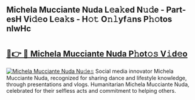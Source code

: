 ## Michela Mucciante Nuda L𝚎a𝚔ed N𝚞𝚍e - Part-esH Vi𝚍𝚎o L𝚎a𝚔s - H𝚘𝚝 O𝚗𝚕yf𝚊ns P𝚑𝚘tos nIwHc

# <h2><a href="http://kfeb1sa.oniu.top/?m=Michela+Mucciante+Nuda">🔗👉 🔴 Michela Mucciante Nuda P𝚑ot𝚘𝚜 V𝚒d𝚎o</a></h2>

[![Michela Mucciante Nuda Nu𝚍e𝚜](https://i.imgur.com/0qMVB7G.gif)](http://kfeb1sa.oniu.top/?m=Michela+Mucciante+Nuda)
Social media innovator Michela Mucciante Nuda, recognized for sharing dance and lifestyle knowledge, through presentations and vlogs. Humanitarian Michela Mucciante Nuda, celebrated for their selfless acts and commitment to helping others.  
